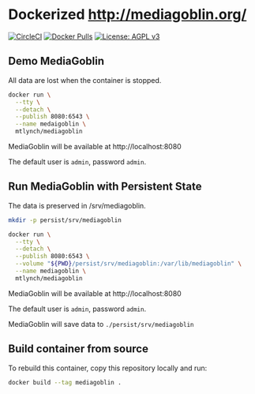 # Dockerized http://mediagoblin.org/

[![CircleCI](https://circleci.com/gh/mtlynch/mediagoblin-docker.svg?style=svg)](https://circleci.com/gh/mtlynch/mediagoblin-docker) [![Docker Pulls](https://img.shields.io/docker/pulls/mtlynch/mediagoblin.svg?maxAge=604800)](https://hub.docker.com/r/mtlynch/mediagoblin/) [![License: AGPL v3](https://img.shields.io/badge/License-AGPL%20v3-blue.svg)](https://www.gnu.org/licenses/agpl-3.0)

## Demo MediaGoblin

All data are lost when the container is stopped.

```bash
docker run \
  --tty \
  --detach \
  --publish 8080:6543 \
  --name medaigoblin \
  mtlynch/mediagoblin
```

MediaGoblin will be available at http://localhost:8080

The default user is `admin`, password `admin`.

## Run MediaGoblin with Persistent State

The data is preserved in /srv/mediagoblin.

```bash
mkdir -p persist/srv/mediagoblin

docker run \
  --tty \
  --detach \
  --publish 8080:6543 \
  --volume "${PWD}/persist/srv/mediagoblin:/var/lib/mediagoblin" \
  --name mediagoblin \
  mtlynch/mediagoblin
```

MediaGoblin will be available at http://localhost:8080

The default user is `admin`, password `admin`.

MediaGoblin will save data to `./persist/srv/mediagoblin`

## Build container from source

To rebuild this container, copy this repository locally and run:


```bash
docker build --tag mediagoblin .
```

